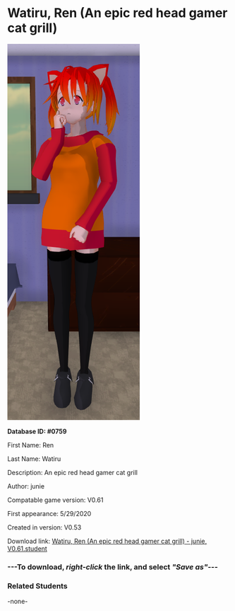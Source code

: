 # Watiru, Ren (An epic red head gamer cat grill)

<img src="../../Files/Images/Watiru, Ren (An epic red head gamer cat grill).png" title="Watiru, Ren (An epic red head gamer cat grill) - junie, V0.61">

**Database ID: #0759**

First Name: Ren

Last Name: Watiru

Description: An epic red head gamer cat grill

Author: junie

Compatable game version: V0.61

First appearance: 5/29/2020

Created in version: V0.53

Download link: <a href="https://raw.githubusercontent.com/Arbiter1223/Daigaku-Gurashi-Custom-Students/master/Files/Student%20Files/Watiru%2C%20Ren%20(An%20epic%20red%20head%20gamer%20cat%20grill)%20-%20junie%2C%20V0.61.student">Watiru, Ren (An epic red head gamer cat grill) - junie, V0.61.student</a>

### ---**To download, _right-click_ the link, and select _"Save as"_**---

### Related Students

-none-

